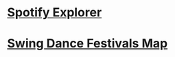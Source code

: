 # [Spotify Explorer](https://dnunessandro.github.io/spotify-explorer/)
# [Swing Dance Festivals Map](https://dnunessandro.github.io/swing-dance-festivals-map/)
